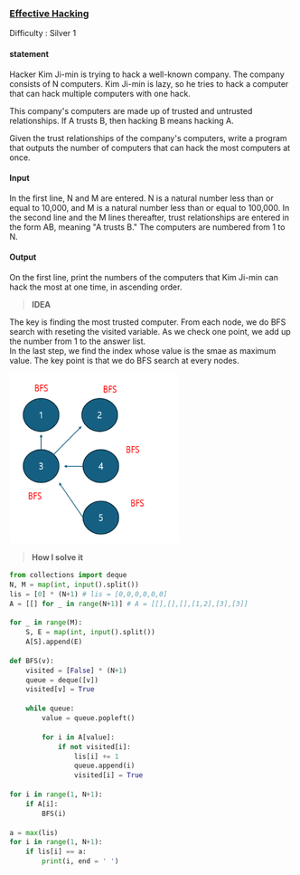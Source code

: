 ### [Effective Hacking](https://www.acmicpc.net/problem/1325)

Difficulty : Silver 1

#### statement
Hacker Kim Ji-min is trying to hack a well-known company. The company consists of N computers. Kim Ji-min is lazy, so he tries to hack a computer that can hack multiple computers with one hack.

This company's computers are made up of trusted and untrusted relationships. If A trusts B, then hacking B means hacking A.

Given the trust relationships of the company's computers, write a program that outputs the number of computers that can hack the most computers at once.


#### Input
In the first line, N and M are entered. N is a natural number less than or equal to 10,000, and M is a natural number less than or equal to 100,000. In the second line and the M lines thereafter, trust relationships are entered in the form AB, meaning "A trusts B." The computers are numbered from 1 to N.


#### Output
On the first line, print the numbers of the computers that Kim Ji-min can hack the most at one time, in ascending order.

>**IDEA**

The key is finding the most trusted computer. From each node, we do BFS search with reseting the visited variable. As we check one point, we add up the number from 1 to the answer list. 
<br>In the last step, we find the index whose value is the smae as maximum value. The key point is that we do BFS search at every nodes. 

<img src = "image.png" width="300" height="300"/>











>**How I solve it**

```python
from collections import deque
N, M = map(int, input().split())
lis = [0] * (N+1) # lis = [0,0,0,0,0,0]
A = [[] for _ in range(N+1)] # A = [[],[],[],[1,2],[3],[3]]

for _ in range(M):
    S, E = map(int, input().split())
    A[S].append(E)

def BFS(v):
    visited = [False] * (N+1)
    queue = deque([v])
    visited[v] = True
    
    while queue:
        value = queue.popleft()
        
        for i in A[value]:
            if not visited[i]:
                lis[i] += 1
                queue.append(i)
                visited[i] = True
            
for i in range(1, N+1):
    if A[i]:
        BFS(i)

a = max(lis)
for i in range(1, N+1):
    if lis[i] == a:
        print(i, end = ' ')

```